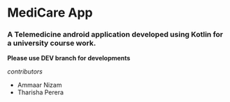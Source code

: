 ﻿# MediCare App

### A Telemedicine android application developed using Kotlin for a university course work.

**Please use DEV branch for developments**

*contributors*
- Ammaar Nizam
- Tharisha Perera

